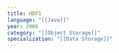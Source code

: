 ```yaml
---
title: HDFS
language: "[[Java]]"
year: 2006
category: "[[Object Storage]]"
specialization: "[[Data Storage]]"
---
```


